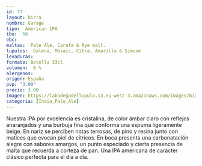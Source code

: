```yaml
--- 
id: 77
layout: birra
nombre: Garage
tipo:  American IPA
ibu:  56
ebc:
maltas:  Pale Ale, Carafa & Rye malt.
lupulos:  Galena, Mosaic, Citra, Amarillo & Simcoe
levaduras: 
formato: Botella 33cl
volumen:  6 %
alergenos: 
origen: España
pvp: "3.00"
precio: 3.00
imagen: https://labodegadellupulo.s3.eu-west-3.amazonaws.com/images/birras/garage.jpg
categoria: [India_Pale_Ale]
---
```

Nuestra IPA por excelencia es cristalina, de color ámbar claro con reflejos anaranjados y una burbuja fina que conforma una espuma ligeramente beige. En nariz se perciben notas terrosas, de pino y resina junto con matices que evocan piel de cítricos. En boca presenta una carbonatación alegre con sabores amargos, un punto especiado y cierta presencia de malta que recuerda a corteza de pan. Una IPA americana de carácter clásico perfecta para el día a día. 














